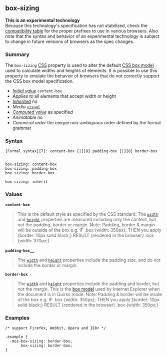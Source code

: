 ## box-sizing

**This is an experimental technology**  
Because this technology's specification has not stabilized, check the [compatibility table][0] for the proper prefixes to use in various browsers. Also note that the syntax and behavior of an experimental technology is subject to change in future versions of browsers as the spec changes.

### Summary

The `box-sizing` [CSS][1] property is used to alter the default [CSS box model][2] used to calculate widths and heights of elements. It is possible to use this property to emulate the behavior of browsers that do not correctly support the CSS box model specification.

* _[Initial value][3]_ `content-box` 
* _Applies to_ all elements that accept width or height 
* _[Inherited][4]_ no 
* _Media_ [`visual`][5] 
* _[Computed value][6]_ as specified 
* _Animatable_ no 
* _Canonical order_ the unique non-ambiguous order defined by the formal grammar

### Syntax

    [Formal syntax][7]: content-box [|][8] padding-box [|][8] border-box
    

    box-sizing: content-box
    box-sizing: padding-box
    box-sizing: border-box
    
    box-sizing: inherit
    

### Values

**`content-box`**

> This is the default style as specified by the CSS standard. The [`width`][9] and [`height`][10] properties are measured including only the content, but not the padding, border or margin. Note: Padding, border & margin will be outside of the box e.g. IF .box {width: 350px}; THEN you apply {border: 10px solid black;} RESULT {rendered in the browser} .box {width: 370px;}

**`padding-box`__**

> The [`width`][9] and [`height`][10] properties include the padding size, and do not include the border or margin. 

**`border-box`**

> The [`width`][9] and [`height`][10] properties include the padding and border, but not the margin. This is the [box model][2] used by Internet Explorer when the document is in Quirks mode. Note: Padding & border will be inside of the box e.g. IF .box {width: 350px}; THEN you apply {border: 10px solid black;} RESULT {rendered in the browser} .box {width: 350px;}

### Examples

    /* support Firefox, WebKit, Opera and IE8+ */
    
    .example {
      -moz-box-sizing: border-box;
           box-sizing: border-box;
    }



[0]: #Browser_compatibility
[1]: https://developer.mozilla.org/en/docs/CSS "CSS/Common_CSS_Questions"
[2]: https://developer.mozilla.org/en/docs/CSS/Box_model "CSS/Box_model"
[3]: https://developer.mozilla.org/en/docs/CSS/initial_value
[4]: https://developer.mozilla.org/en/docs/CSS/inheritance
[5]: https://developer.mozilla.org/en/docs/CSS/@media#Media_groups
[6]: https://developer.mozilla.org/en/docs/CSS/computed_value
[7]: https://developer.mozilla.org/en/docs/CSS/Value_definition_syntax "CSS/Value_definition_syntax"
[8]: https://developer.mozilla.org/en/docs/CSS/Value_definition_syntax#Single_bar "Single bar: the two entities are optional, but exactly one must be present."
[9]: https://developer.mozilla.org/en/docs/Web/CSS/width "The width CSS property specifies the width of the content area of an element. The content area is inside the padding, border, and margin of the element."
[10]: https://developer.mozilla.org/en/docs/Web/CSS/height "The height CSS property specifies the height of the content area of an element. The content area is inside the padding, border, and margin of the element."